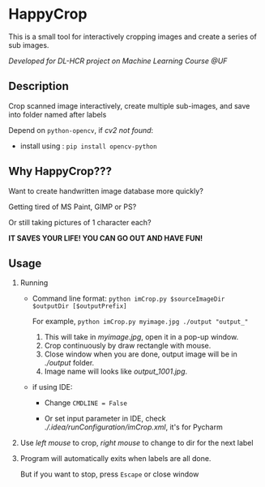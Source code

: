 # HappyCrop
This is a small tool for interactively cropping images and create a series of sub images.

*Developed for DL-HCR project on Machine Learning Course @UF*

Description
---
Crop scanned image interactively, create multiple sub-images,
    and save into folder named after labels

Depend on `python-opencv`, if *cv2 not found*: 

+ install using : `pip install opencv-python`

Why HappyCrop???
---

Want to create handwritten image database more quickly?

Getting tired of MS Paint, GIMP or PS?

Or still taking pictures of 1 character each?

**IT SAVES YOUR LIFE! YOU CAN GO OUT AND HAVE FUN!**

Usage
---
1. Running
    + Command line format: `python imCrop.py $sourceImageDir $outputDir [$outputPrefix]`
        
        For example,   `python imCrop.py myimage.jpg ./output "output_"`

        1. This will take in *myimage.jpg*, open it in a pop-up window.
        2. Crop continuously by draw rectangle with mouse.
        3. Close window when you are done, output image will be in *./output* folder.
        4. Image name will looks like *output_1001.jpg*.

    + if using IDE:
    
        + Change `CMDLINE = False`

        + Or set input parameter in IDE, check *./.idea/runConfiguration/imCrop.xml*, it's for Pycharm

1. Use *left mouse* to crop, *right mouse* to change to dir for the next label

1. Program will automatically exits when labels are all done.
        
   But if you want to stop, press `Escape` or close window
